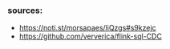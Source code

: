 ### sources:

- https://noti.st/morsapaes/liQzgs#s9kzejc
- https://github.com/ververica/flink-sql-CDC